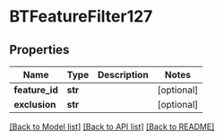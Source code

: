 # BTFeatureFilter127

## Properties
Name | Type | Description | Notes
------------ | ------------- | ------------- | -------------
**feature_id** | **str** |  | [optional] 
**exclusion** | **str** |  | [optional] 

[[Back to Model list]](../README.md#documentation-for-models) [[Back to API list]](../README.md#documentation-for-api-endpoints) [[Back to README]](../README.md)


